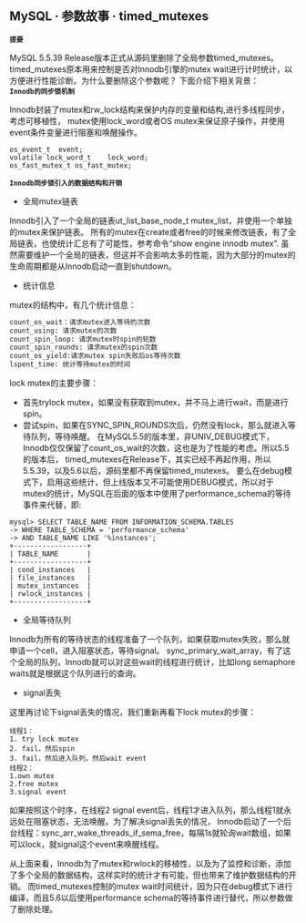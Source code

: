 ## MySQL · 参数故事 · timed_mutexes

 **`提要`**   


MySQL 5.5.39 Release版本正式从源码里删除了全局参数timed_mutexes。timed_mutexes原本用来控制是否对Innodb引擎的mutex wait进行计时统计，以方便进行性能诊断。为什么要删除这个参数呢？ 下面介绍下相关背景：   **`Innodb的同步锁机制`**   


Innodb封装了mutex和rw_lock结构来保护内存的变量和结构,进行多线程同步，考虑可移植性， mutex使用lock_word或者OS mutex来保证原子操作，并使用event条件变量进行阻塞和唤醒操作。  

```LANG
os_event_t	event;
volatile lock_word_t	lock_word;
os_fast_mutex_t os_fast_mutex;

``` **`Innodb同步锁引入的数据结构和开销`**   


* 全局mutex链表



Innodb引入了一个全局的链表ut_list_base_node_t mutex_list，并使用一个单独的mutex来保护链表。 所有的mutex在create或者free的时候来修改链表，有了全局链表，也使统计汇总有了可能性，参考命令“show engine innodb mutex”. 虽然需要维护一个全局的链表，但这并不会影响太多的性能，因为大部分的mutex的生命周期都是从Innodb启动一直到shutdown。  


* 统计信息



mutex的结构中，有几个统计信息：  

```bash
count_os_wait：请求mutex进入等待的次数
count_using: 请求mutex的次数
count_spin_loop: 请求mutex时spin的轮数
count_spin_rounds: 请求mutex的spin次数
count_os_yield:请求mutex spin失败后os等待次数
lspent_time: 统计等待mutex的时间

```

lock mutex的主要步骤：  


* 首先trylock mutex，如果没有获取到mutex，并不马上进行wait，而是进行spin。
* 尝试spin，如果在SYNC_SPIN_ROUNDS次后，仍然没有lock，那么就进入等待队列，等待唤醒。
在MySQL5.5的版本里，非UNIV_DEBUG模式下，Innodb仅仅保留了count_os_wait的次数，这也是为了性能的考虑。所以5.5的版本后， timed_mutexes在Release下，其实已经不再起作用，所以5.5.39，以及5.6以后，源码里都不再保留timed_mutexes。 要么在debug模式下，启用这些统计，但上线版本又不可能使用DEBUG模式，所以对于mutex的统计，MySQL在后面的版本中使用了performance_schema的等待事件来代替，即:


```LANG
mysql> SELECT TABLE_NAME FROM INFORMATION_SCHEMA.TABLES
-> WHERE TABLE_SCHEMA = 'performance_schema'
-> AND TABLE_NAME LIKE '%instances';
+------------------+
| TABLE_NAME       |
+------------------+
| cond_instances   |
| file_instances   |
| mutex_instances  |
| rwlock_instances |
+------------------+

```


* 全局等待队列



Innodb为所有的等待状态的线程准备了一个队列，如果获取mutex失败，那么就申请一个cell，进入阻塞状态，等待signal。 sync_primary_wait_array，有了这个全局的队列，Innodb就可以对这些wait的线程进行统计，比如long semaphore waits就是根据这个队列进行的查询。  


* signal丢失



这里再讨论下signal丢失的情况，我们重新再看下lock mutex的步骤：  

```LANG
线程1：
1. try lock mutex
2. fail，然后spin
3. fail，然后进入队列，然后wait event
线程2：
1.own mutex
2.free mutex
3.signal event

```

如果按照这个时序，在线程2 signal event后，线程1才进入队列，那么线程1就永远处在阻塞状态，无法唤醒。为了解决signal丢失的情况， Innodb启动了一个后台线程：sync_arr_wake_threads_if_sema_free，每隔1s就轮询wait数组，如果可以lock，就signal这个event来唤醒线程。  


从上面来看，Innodb为了mutex和rwlock的移植性，以及为了监控和诊断，添加了多个全局的数据结构，这样实时的统计才有可能，但也带来了维护数据结构的开销。 而timed_mutexes控制的mutex wait时间统计，因为只在debug模式下进行编译，而且5.6以后使用performance schema的等待事件进行替代，所以参数做了删除处理。  

